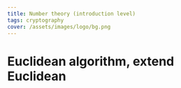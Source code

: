 ```yaml
---
title: Number theory (introduction level)
tags: cryptography
cover: /assets/images/logo/bg.png
---
```


# Euclidean algorithm, extend Euclidean
